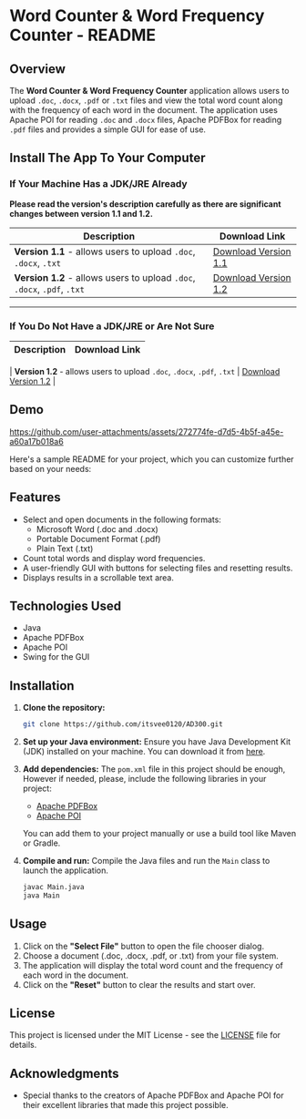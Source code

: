 # Word Counter & Word Frequency Counter - README

## Overview

The **Word Counter & Word Frequency Counter** application allows users to upload `.doc`, `.docx`, `.pdf` or `.txt` files and view the total word count along with the frequency of each word in the document. The application uses Apache POI for reading `.doc` and `.docx` files, Apache PDFBox for reading `.pdf` files and provides a simple GUI for ease of use.


## Install The App To Your Computer

### If Your Machine Has a JDK/JRE Already

**Please read the version's description carefully as there are significant changes between version 1.1 and 1.2.**

| Description                                                                                                                         | Download Link                                                                                                                       |
|-------------------------------------------------------------------------------------------------------------------------------------|-------------------------------------------------------------------------------------------------------------------------------------|
| **Version 1.1** - allows users to upload `.doc`, `.docx`, `.txt`                                                                    | [Download Version 1.1](https://drive.google.com/file/d/1E7JWt77YsocIfMO1jU6FJLUTf27BuDpi/view?usp=drive_link)                    |
| **Version 1.2** - allows users to upload `.doc`, `.docx`, `.pdf`, `.txt`                                                          | [Download Version 1.2](https://drive.google.com/file/d/1yaMOlqMzKhqbC7eVtNzbZDhOT0E2dukl/view?usp=drive_link)                    |

---

### If You Do Not Have a JDK/JRE or Are Not Sure


| Description                                                                                                                         | Download Link                                                                                                                       |
|-------------------------------------------------------------------------------------------------------------------------------------|-------------------------------------------------------------------------------------------------------------------------------------|

| **Version 1.2** - allows users to upload `.doc`, `.docx`, `.pdf`, `.txt`                                                          | [Download Version 1.2](https://drive.google.com/file/d/1b6RDZ9vS-NyVeTqQwbsgbqZSVwWAWJU9/view?usp=drive_link)                    |


## Demo

https://github.com/user-attachments/assets/272774fe-d7d5-4b5f-a45e-a60a17b018a6

Here's a sample README for your project, which you can customize further based on your needs:


## Features

- Select and open documents in the following formats:
  - Microsoft Word (.doc and .docx)
  - Portable Document Format (.pdf)
  - Plain Text (.txt)
- Count total words and display word frequencies.
- A user-friendly GUI with buttons for selecting files and resetting results.
- Displays results in a scrollable text area.

## Technologies Used

- Java
- Apache PDFBox
- Apache POI
- Swing for the GUI

## Installation

1. **Clone the repository:**
   ```bash
   git clone https://github.com/itsvee0120/AD300.git
   ```

2. **Set up your Java environment:**
   Ensure you have Java Development Kit (JDK) installed on your machine. You can download it from [here](https://www.oracle.com/java/technologies/javase-jdk11-downloads.html).

3. **Add dependencies:**
   The `pom.xml` file in this project should be enough, However if needed, please, include the following libraries in your project:
   - [Apache PDFBox](https://pdfbox.apache.org/download.cgi)
   - [Apache POI](https://poi.apache.org/download.html)

   You can add them to your project manually or use a build tool like Maven or Gradle.

5. **Compile and run:**
   Compile the Java files and run the `Main` class to launch the application.

   ```bash
   javac Main.java
   java Main
   ```

## Usage

1. Click on the **"Select File"** button to open the file chooser dialog.
2. Choose a document (.doc, .docx, .pdf, or .txt) from your file system.
3. The application will display the total word count and the frequency of each word in the document.
4. Click on the **"Reset"** button to clear the results and start over.

## License

This project is licensed under the MIT License - see the [LICENSE](LICENSE) file for details.

## Acknowledgments

- Special thanks to the creators of Apache PDFBox and Apache POI for their excellent libraries that made this project possible.

